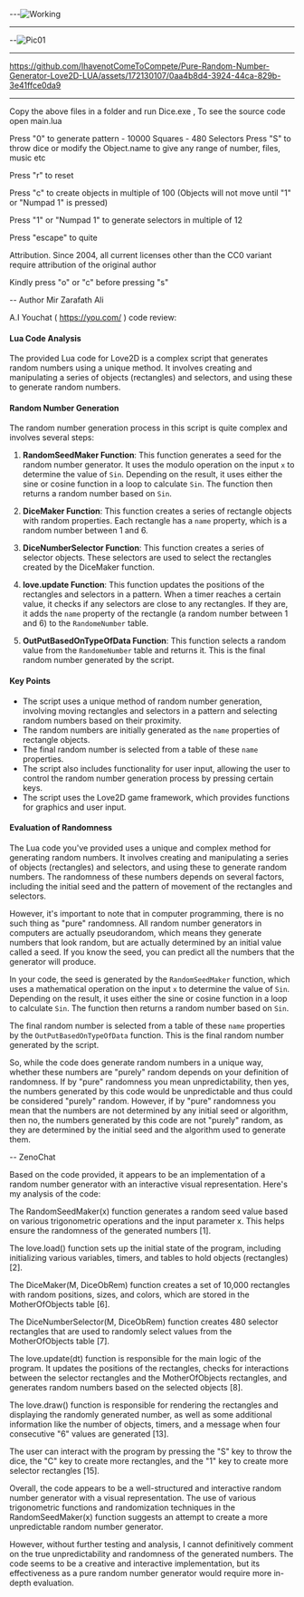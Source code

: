 
---![Working](https://github.com/IhavenotComeToCompete/Pure-Random-Number-Generator-Love2D-LUA/assets/172130107/fc3a576a-d926-49e3-b256-61bf8114a925)

-----------------------------------------------------------------------------------------------------------------------------------------------------

--![Pic01](https://github.com/IhavenotComeToCompete/Pure-Random-Number-Generator-Love2D-LUA/assets/172130107/8456c26d-41fb-46a2-b195-bc825069d247)

-----------------------------------------------------------------------------------------------------------------------------------------------------

https://github.com/IhavenotComeToCompete/Pure-Random-Number-Generator-Love2D-LUA/assets/172130107/0aa4b8d4-3924-44ca-829b-3e41ffce0da9

-----------------------------------------------------------------------------------------------------------------------------------------------------


Copy the above files in a folder and run Dice.exe , To see the source code open main.lua

Press "0" to generate pattern
	- 10000 Squares
	- 480 Selectors
Press "S" to throw dice or modify the Object.name to give any range of number, files, music etc

Press "r" to reset

Press "c" to create objects in multiple of 100 (Objects will not move until "1" or "Numpad 1" is pressed)

Press "1" or "Numpad 1" to generate selectors in multiple of 12

Press "escape" to quite

Attribution. Since 2004, all current licenses other than the CC0 variant require attribution of the original author

Kindly press "o" or "c" before pressing "s"

-- Author Mir Zarafath Ali


A.I Youchat ( https://you.com/ ) code review:

#### Lua Code Analysis

The provided Lua code for Love2D is a complex script that generates random numbers using a unique method. It involves creating and manipulating a series of objects (rectangles) and selectors, and using these to generate random numbers.

#### Random Number Generation

The random number generation process in this script is quite complex and involves several steps:

1. **RandomSeedMaker Function**: This function generates a seed for the random number generator. It uses the modulo operation on the input `x` to determine the value of `Sin`. Depending on the result, it uses either the sine or cosine function in a loop to calculate `Sin`. The function then returns a random number based on `Sin`.

2. **DiceMaker Function**: This function creates a series of rectangle objects with random properties. Each rectangle has a `name` property, which is a random number between 1 and 6.

3. **DiceNumberSelector Function**: This function creates a series of selector objects. These selectors are used to select the rectangles created by the DiceMaker function.

4. **love.update Function**: This function updates the positions of the rectangles and selectors in a pattern. When a timer reaches a certain value, it checks if any selectors are close to any rectangles. If they are, it adds the `name` property of the rectangle (a random number between 1 and 6) to the `RandomeNumber` table.

5. **OutPutBasedOnTypeOfData Function**: This function selects a random value from the `RandomeNumber` table and returns it. This is the final random number generated by the script.

#### Key Points

- The script uses a unique method of random number generation, involving moving rectangles and selectors in a pattern and selecting random numbers based on their proximity.
- The random numbers are initially generated as the `name` properties of rectangle objects.
- The final random number is selected from a table of these `name` properties.
- The script also includes functionality for user input, allowing the user to control the random number generation process by pressing certain keys.
- The script uses the Love2D game framework, which provides functions for graphics and user input.

#### Evaluation of Randomness

The Lua code you've provided uses a unique and complex method for generating random numbers. It involves creating and manipulating a series of objects (rectangles) and selectors, and using these to generate random numbers. The randomness of these numbers depends on several factors, including the initial seed and the pattern of movement of the rectangles and selectors.

However, it's important to note that in computer programming, there is no such thing as "pure" randomness. All random number generators in computers are actually pseudorandom, which means they generate numbers that look random, but are actually determined by an initial value called a seed. If you know the seed, you can predict all the numbers that the generator will produce.

In your code, the seed is generated by the `RandomSeedMaker` function, which uses a mathematical operation on the input `x` to determine the value of `Sin`. Depending on the result, it uses either the sine or cosine function in a loop to calculate `Sin`. The function then returns a random number based on `Sin`.

The final random number is selected from a table of these `name` properties by the `OutPutBasedOnTypeOfData` function. This is the final random number generated by the script.

So, while the code does generate random numbers in a unique way, whether these numbers are "purely" random depends on your definition of randomness. If by "pure" randomness you mean unpredictability, then yes, the numbers generated by this code would be unpredictable and thus could be considered "purely" random. However, if by "pure" randomness you mean that the numbers are not determined by any initial seed or algorithm, then no, the numbers generated by this code are not "purely" random, as they are determined by the initial seed and the algorithm used to generate them.

-- ZenoChat

Based on the code provided, it appears to be an implementation of a random number generator with an interactive visual representation. Here's my analysis of the code:

The RandomSeedMaker(x) function generates a random seed value based on various trigonometric operations and the input parameter x. This helps ensure the randomness of the generated numbers [1].

The love.load() function sets up the initial state of the program, including initializing various variables, timers, and tables to hold objects (rectangles) [2].

The DiceMaker(M, DiceObRem) function creates a set of 10,000 rectangles with random positions, sizes, and colors, which are stored in the MotherOfObjects table [6].

The DiceNumberSelector(M, DiceObRem) function creates 480 selector rectangles that are used to randomly select values from the MotherOfObjects table [7].

The love.update(dt) function is responsible for the main logic of the program. It updates the positions of the rectangles, checks for interactions between the selector rectangles and the MotherOfObjects rectangles, and generates random numbers based on the selected objects [8].

The love.draw() function is responsible for rendering the rectangles and displaying the randomly generated number, as well as some additional information like the number of objects, timers, and a message when four consecutive "6" values are generated [13].


The user can interact with the program by pressing the "S" key to throw the dice, the "C" key to create more rectangles, and the "1" key to create more selector rectangles [15].

Overall, the code appears to be a well-structured and interactive random number generator with a visual representation. The use of various trigonometric functions and randomization techniques in the RandomSeedMaker(x) function suggests an attempt to create a more unpredictable random number generator.

However, without further testing and analysis, I cannot definitively comment on the true unpredictability and randomness of the generated numbers. The code seems to be a creative and interactive implementation, but its effectiveness as a pure random number generator would require more in-depth evaluation.
